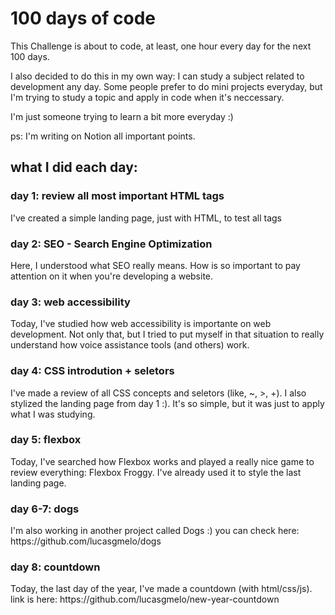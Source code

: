 # 100 days of code

<p>This Challenge is about to code, at least, one hour every day for the next 100 days.</p>
<p>I also decided to do this in my own way: I can study a subject related to development any day. Some people prefer to do mini projects everyday, but I'm trying to study a topic and apply in code when it's neccessary.</p>
<p>I'm just someone trying to learn a bit more everyday :)</p>
<p> ps: I'm writing on Notion all important points.</p>

## what I did each day: 

<h3> day 1: review all most important HTML tags </h3>
<p>I've created a simple landing page, just with HTML, to test all tags</p>

<h3> day 2: SEO - Search Engine Optimization </h3>
<p>Here, I understood what SEO really means. How is so important to pay attention on it when you're developing a website. </p>

<h3> day 3: web accessibility </h3>
<p>Today, I've studied how web accessibility is importante on web development. Not only that, but I tried to put myself in that situation to really understand how voice assistance tools (and others) work.</p>

<h3> day 4: CSS introdution + seletors </h3>
<p>I've made a review of all CSS concepts and seletors (like, ~, >, +). I also stylized the landing page from day 1 :). It's so simple, but it was just to apply what I was studying. </p>

<h3> day 5: flexbox </h3>
<p>Today, I've searched how Flexbox works and played a really nice game to review everything: Flexbox Froggy. I've already used it to style the last landing page.</p>

<h3> day 6-7: dogs </h3>
<p>I'm also working in another project called Dogs :) you can check here: https://github.com/lucasgmelo/dogs </p>

<h3> day 8: countdown </h3>
<p>Today, the last day of the year, I've made a countdown (with html/css/js). link is here: https://github.com/lucasgmelo/new-year-countdown</p>
